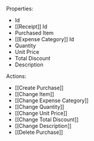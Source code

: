 Properties:
- Id
- [[Receipt]] Id
- Purchased Item
- [[Expense Category]] Id
- Quantity
- Unit Price
- Total Discount
- Description

Actions:
- [[Create Purchase]]
- [[Change Item]]
- [[Change Expense Category]]
- [[Change Quantity]]
- [[Change Unit Price]]
- [[Change Total Discount]]
- [[Change Description]]
- [[Delete Purchase]]